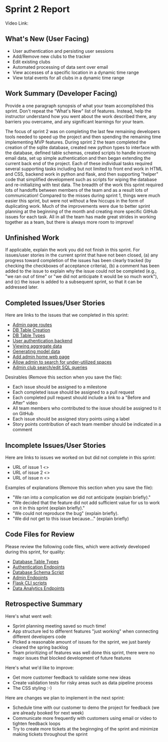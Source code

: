 # Sprint 2 Report
Video Link:
## What's New (User Facing)
 * User authentication and persisting user sessions
 * Add/Remove new clubs to the tracker
 * Edit existing clubs
 * Automated processing of data sent over email
 * View accesses of a specific location in a dynamic time range
 * View total events for all clubs in a dynamic time range

## Work Summary (Developer Facing)
Provide a one paragraph synopsis of what your team accomplished this sprint. Don't repeat the "What's New" list of features. Instead, help the instructor understand how you went about the work described there, any barriers you overcame, and any significant learnings for your team.

The focus of sprint 2 was on completing the last few remaining developers tools needed to speed up the project and then spending the remaining time implementing MVP features. During sprint 2 the team completed the creation of the sqlite database, created new python types to interface with the database, defined table schemas, created scripts to handle incoming email data, set up simple authentication and then began extending the current back end of the project. Each of these individual tasks required several supporting tasks including but not limited to front end work in HTML and CSS, backend work in python and flask, and then supporting "helper" code that simplified development such as scripts for wiping the database and re-initializing with test data. The breadth of the work this sprint required lots of handoffs between members of the team and as a result lots of communication! Compared to the misses during sprint 1, things were much easier this sprint, but were not without a few hiccups in the form of duplicating work. Much of the improvements were due to better sprint planning at the beginning of the month and creating more specific GitHub issues for each task. All in all the team has made great strides in working together as a team, but there is always more room to improve!

## Unfinished Work
If applicable, explain the work you did not finish in this sprint. For issues/user stories in the current sprint that have not been closed, (a) any progress toward completion of the issues has been clearly tracked (by checking the checkboxes of  acceptance criteria), (b) a comment has been added to the issue to explain why the issue could not be completed (e.g., "we ran out of time" or "we did not anticipate it would be so much work"), and (c) the issue is added to a subsequent sprint, so that it can be addressed later.

## Completed Issues/User Stories
Here are links to the issues that we completed in this sprint:

 * [Admin page routes](https://github.com/users/lacroixmeariver/projects/4/views/1?pane=issue&itemId=134332296&issue=lacroixmeariver%7CWSU_Cpts_322%7C41)
 * [DB Table Creation](https://github.com/users/lacroixmeariver/projects/4/views/1?pane=issue&itemId=134332298&issue=lacroixmeariver%7CWSU_Cpts_322%7C44)
 * [DB Table Types](https://github.com/users/lacroixmeariver/projects/4/views/1?pane=issue&itemId=134332301&issue=lacroixmeariver%7CWSU_Cpts_322%7C46)
 * [User authentication backend](https://github.com/users/lacroixmeariver/projects/4/views/1?pane=issue&itemId=134158695&issue=lacroixmeariver%7CWSU_Cpts_322%7C42)
 * [Viewing aggregate data](https://github.com/users/lacroixmeariver/projects/4/views/1?pane=issue&itemId=134158677&issue=lacroixmeariver%7CWSU_Cpts_322%7C7)
 * [Generating model data](https://github.com/users/lacroixmeariver/projects/4/views/1?pane=issue&itemId=135320613&issue=lacroixmeariver%7CWSU_Cpts_322%7C49)
 * [Add admin home web page](https://github.com/users/lacroixmeariver/projects/4/views/1?pane=issue&itemId=134158693&issue=lacroixmeariver%7CWSU_Cpts_322%7C40)
 * [Allow admin to search for under-utilized spaces](https://github.com/users/lacroixmeariver/projects/4/views/1?pane=issue&itemId=134158683&issue=lacroixmeariver%7CWSU_Cpts_322%7C11)
 * [Admin club search/edit SQL queries](https://github.com/users/lacroixmeariver/projects/4/views/1?pane=issue&itemId=136327822&issue=lacroixmeariver%7CWSU_Cpts_322%7C59)


 Desirables (Remove this section when you save the file):
  * Each issue should be assigned to a milestone
  * Each completed issue should be assigned to a pull request
  * Each completed pull request should include a link to a "Before and After" video
  * All team members who contributed to the issue should be assigned to it on GitHub
  * Each issue should be assigned story points using a label
  * Story points contribution of each team member should be indicated in a comment

 ## Incomplete Issues/User Stories
 Here are links to issues we worked on but did not complete in this sprint:

 * URL of issue 1 <<One sentence explanation of why issue was not completed>>
 * URL of issue 2 <<One sentence explanation of why issue was not completed>>
 * URL of issue n <<One sentence explanation of why issue was not completed>>

 Examples of explanations (Remove this section when you save the file):
  * "We ran into a complication we did not anticipate (explain briefly)."
  * "We decided that the feature did not add sufficient value for us to work on it in this sprint (explain briefly)."
  * "We could not reproduce the bug" (explain briefly).
  * "We did not get to this issue because..." (explain briefly)

## Code Files for Review
Please review the following code files, which were actively developed during this sprint, for quality:
 * [Database Table Types](https://github.com/lacroixmeariver/WSU_Cpts_322/blob/master/attendance_tracker/types/tables.py0)
 * [Authentication Endpoints](https://github.com/lacroixmeariver/WSU_Cpts_322/blob/master/attendance_tracker/controllers/auth.py)
 * [Database Schema Script](https://github.com/lacroixmeariver/WSU_Cpts_322/blob/master/sqlite/init.sql)
 * [Admin Endpoints](https://github.com/lacroixmeariver/WSU_Cpts_322/blob/master/attendance_tracker/controllers/admin.py)
 * [Flask CLI scripts](https://github.com/lacroixmeariver/WSU_Cpts_322/blob/master/attendance_tracker/__init__.py)
 * [Data Analytics Endpoints](https://github.com/lacroixmeariver/WSU_Cpts_322/blob/master/attendance_tracker/__init__.py)

## Retrospective Summary
Here's what went well:
  * Sprint planning meeting saved so much time!
  * App structure led to different features "just working" when connecting different developers code
  * Picked a reasonable amount of issues for the sprint, we just barely cleared the spring backlog
  * Team prioritizing of features was well done this sprint, there were no major issues that blocked development of future features

Here's what we'd like to improve:
   * Get more customer feedback to validate some new ideas
   * Create validation tests for risky areas such as data pipeline process
   * The CSS styling :-)

Here are changes we plan to implement in the next sprint:
   * Schedule time with our customer to demo the project for feedback (we are already booked for next week)
   * Communicate more frequently with customers using email or video to tighten feedback loops
   * Try to create more tickets at the beginnging of the sprint and minimize making tickets throughout the sprint
